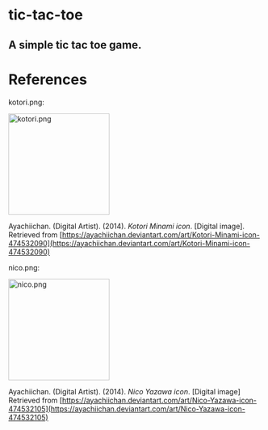 # tic-tac-toe

A simple tic tac toe game.
---
# References

kotori.png:

<img src="https://raw.github.com/PJ623/tic-tac-toe/master/assets/images/kotori.png" width='200' alt="kotori.png">

Ayachiichan. (Digital Artist). (2014). *Kotori Minami icon*. [Digital image]. Retrieved from [https://ayachiichan.deviantart.com/art/Kotori-Minami-icon-474532090](https://ayachiichan.deviantart.com/art/Kotori-Minami-icon-474532090)

nico.png:

<img src="https://raw.github.com/PJ623/tic-tac-toe/master/assets/images/nico.png" width='200' alt="nico.png">

Ayachiichan. (Digital Artist). (2014). *Nico Yazawa icon*. [Digital image] Retrieved from [https://ayachiichan.deviantart.com/art/Nico-Yazawa-icon-474532105](https://ayachiichan.deviantart.com/art/Nico-Yazawa-icon-474532105)
